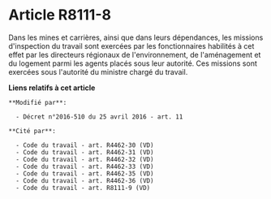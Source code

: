 # Article R8111-8

Dans les mines et carrières, ainsi que dans leurs dépendances, les missions d'inspection du travail sont exercées par les
fonctionnaires habilités à cet effet par les directeurs régionaux de l'environnement, de l'aménagement et du logement parmi
les agents placés sous leur autorité. Ces missions sont exercées sous l'autorité du ministre chargé du travail.

**Liens relatifs à cet article**

	**Modifié par**:

	  - Décret n°2016-510 du 25 avril 2016 - art. 11

	**Cité par**:

	  - Code du travail - art. R4462-30 (VD)
	  - Code du travail - art. R4462-31 (VD)
	  - Code du travail - art. R4462-32 (VD)
	  - Code du travail - art. R4462-33 (VD)
	  - Code du travail - art. R4462-35 (VD)
	  - Code du travail - art. R4462-36 (VD)
	  - Code du travail - art. R8111-9 (VD)
